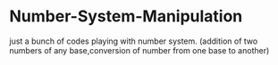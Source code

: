 # Number-System-Manipulation
just a bunch of codes playing with number system. (addition of two numbers of any base,conversion of number from one base to another)
